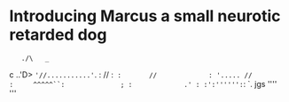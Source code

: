 Introducing Marcus
a small neurotic retarded dog
=============================
 
       ./\   _
  c ..'D> `'//...........'`.
  :        //            :`
  :       //             :
  '..... //              :    
   ^^^^^``:              ;
          :             .'
          : :':'''''':`: `. jgs
          ''''``      ``'''
